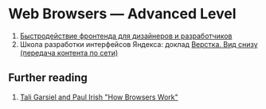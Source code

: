 # Web Browsers — Advanced Level

1. [Быстродействие фронтенда для дизайнеров и разработчиков](http://web-standards.ru/articles/front-end-performance/)
2. Школа разработки интерфейсов Яндекса: доклад [Верстка. Вид снизу (передача контента по сети)](https://events.yandex.ru/lib/talks/1562/)

## Further reading
1. [Tali Garsiel and Paul Irish "How Browsers Work"](http://www.html5rocks.com/ru/tutorials/internals/howbrowserswork/)